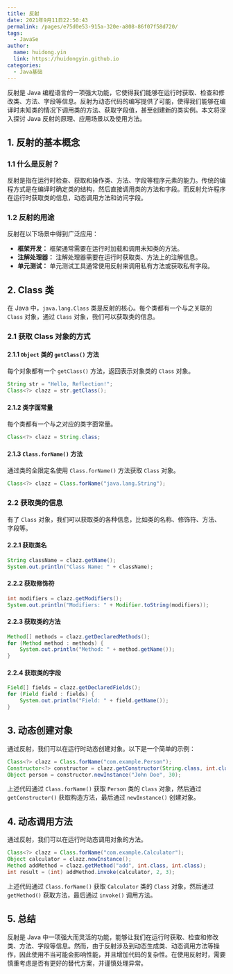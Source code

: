 ```yaml
---
title: 反射
date: 2021年9月11日22:50:43
permalink: /pages/e75d0e53-915a-320e-a808-86f07f58d720/
tags: 
  - JavaSe
author: 
  name: huidong.yin
  link: https://huidongyin.github.io
categories: 
  - Java基础
---
```



反射是 Java 编程语言的一项强大功能，它使得我们能够在运行时获取、检查和修改类、方法、字段等信息。反射为动态代码的编写提供了可能，使得我们能够在编译时未知类的情况下调用类的方法、获取字段值，甚至创建新的类实例。本文将深入探讨 Java 反射的原理、应用场景以及使用方法。

## 1. 反射的基本概念

### 1.1 什么是反射？

反射是指在运行时检查、获取和操作类、方法、字段等程序元素的能力。传统的编程方式是在编译时确定类的结构，然后直接调用类的方法和字段。而反射允许程序在运行时获取类的信息，动态调用方法和访问字段。

### 1.2 反射的用途

反射在以下场景中得到广泛应用：

- **框架开发：** 框架通常需要在运行时加载和调用未知类的方法。
- **注解处理器：** 注解处理器需要在运行时获取类、方法上的注解信息。
- **单元测试：** 单元测试工具通常使用反射来调用私有方法或获取私有字段。

## 2. Class 类

在 Java 中，`java.lang.Class` 类是反射的核心。每个类都有一个与之关联的 `Class` 对象，通过 `Class` 对象，我们可以获取类的信息。

### 2.1 获取 Class 对象的方式

#### 2.1.1 `Object` 类的 `getClass()` 方法

每个对象都有一个 `getClass()` 方法，返回表示对象类的 `Class` 对象。

```java
String str = "Hello, Reflection!";
Class<?> clazz = str.getClass();
```

#### 2.1.2 类字面常量

每个类都有一个与之对应的类字面常量。

```java
Class<?> clazz = String.class;
```

#### 2.1.3 `Class.forName()` 方法

通过类的全限定名使用 `Class.forName()` 方法获取 `Class` 对象。

```java
Class<?> clazz = Class.forName("java.lang.String");
```

### 2.2 获取类的信息

有了 `Class` 对象，我们可以获取类的各种信息，比如类的名称、修饰符、方法、字段等。

#### 2.2.1 获取类名

```java
String className = clazz.getName();
System.out.println("Class Name: " + className);
```

#### 2.2.2 获取修饰符

```java
int modifiers = clazz.getModifiers();
System.out.println("Modifiers: " + Modifier.toString(modifiers));
```

#### 2.2.3 获取类的方法

```java
Method[] methods = clazz.getDeclaredMethods();
for (Method method : methods) {
    System.out.println("Method: " + method.getName());
}
```

#### 2.2.4 获取类的字段

```java
Field[] fields = clazz.getDeclaredFields();
for (Field field : fields) {
    System.out.println("Field: " + field.getName());
}
```

## 3. 动态创建对象

通过反射，我们可以在运行时动态创建对象。以下是一个简单的示例：

```java
Class<?> clazz = Class.forName("com.example.Person");
Constructor<?> constructor = clazz.getConstructor(String.class, int.class);
Object person = constructor.newInstance("John Doe", 30);
```

上述代码通过 `Class.forName()` 获取 `Person` 类的 `Class` 对象，然后通过 `getConstructor()` 获取构造方法，最后通过 `newInstance()` 创建对象。

## 4. 动态调用方法

通过反射，我们可以在运行时动态调用对象的方法。

```java
Class<?> clazz = Class.forName("com.example.Calculator");
Object calculator = clazz.newInstance();
Method addMethod = clazz.getMethod("add", int.class, int.class);
int result = (int) addMethod.invoke(calculator, 2, 3);
```

上述代码通过 `Class.forName()` 获取 `Calculator` 类的 `Class` 对象，然后通过 `getMethod()` 获取方法，最后通过 `invoke()` 调用方法。

## 5. 总结

反射是 Java 中一项强大而灵活的功能，能够让我们在运行时获取、检查和修改类、方法、字段等信息。然而，由于反射涉及到动态生成类、动态调用方法等操作，因此使用不当可能会影响性能，并且增加代码的复杂性。在使用反射时，需要慎重考虑是否有更好的替代方案，并谨慎处理异常。

